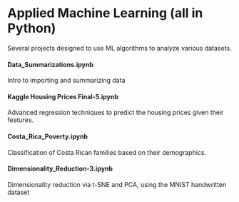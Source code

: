 # Applied Machine Learning (all in Python)
Several projects designed to use ML algorithms to analyze various datasets.

#### Data_Summarizations.ipynb	
Intro to importing and summarizing data

#### Kaggle Housing Prices Final-5.ipynb
Advanced regression techniques to predict the housing prices given their features. 


#### Costa_Rica_Poverty.ipynb	
Classification of Costa Rican families based on their demographics. 

#### Dimensionality_Reduction-3.ipynb	
Dimensionality reduction via t-SNE and PCA, using the MNIST handwritten dataset




